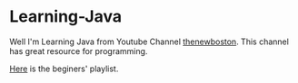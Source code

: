 # Learning-Java
Well I'm Learning Java from Youtube Channel [thenewboston](https://www.youtube.com/channel/UCJbPGzawDH1njbqV-D5HqKw). This channel has great resource for programming.

[Here](https://www.youtube.com/playlist?list=PLFE2CE09D83EE3E28) is the beginers' playlist.
